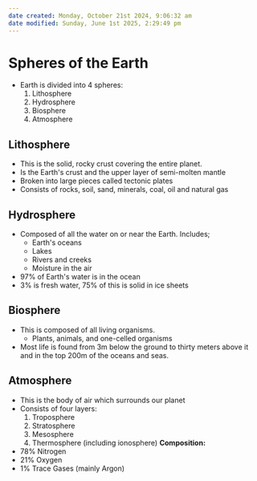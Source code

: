 ```yaml
---
date created: Monday, October 21st 2024, 9:06:32 am
date modified: Sunday, June 1st 2025, 2:29:49 pm
---
```


# Spheres of the Earth
- Earth is divided into 4 spheres:
	1. Lithosphere
	2. Hydrosphere
	3. Biosphere
	4. Atmosphere
## Lithosphere
- This is the solid, rocky crust covering the entire planet.
- Is the Earth's crust and the upper layer of semi-molten mantle
- Broken into large pieces called tectonic plates
- Consists of rocks, soil, sand, minerals, coal, oil and natural gas
## Hydrosphere
- Composed of all the water on or near the Earth. Includes;
	- Earth's oceans
	- Lakes
	- Rivers and creeks
	- Moisture in the air
- 97% of Earth's water is in the ocean
- 3% is fresh water, 75% of this is solid in ice sheets
## Biosphere
- This is composed of all living organisms.
	- Plants, animals, and one-celled organisms
- Most life is found from 3m below the ground to thirty meters above it and in the top 200m of the oceans and seas.
## Atmosphere
- This is the body of air which surrounds our planet
- Consists of four layers:
	1. Troposphere
	2. Stratosphere
	3. Mesosphere
	4. Thermosphere (including ionosphere)
**Composition:**
- 78% Nitrogen
- 21% Oxygen
- 1% Trace Gases (mainly Argon)
